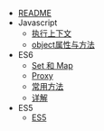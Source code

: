 * [README](README.md)
* Javascript
    * [执行上下文](/javascript/执行上下文)
    * [object属性与方法](/javascript/object属性与方法)
* ES6
    * [Set 和 Map](/es6/Set_Map)
    * [Proxy](/es6/Proxy)
    * [常用方法](/es6/ES6常用方法)
    * [详解](/es6/详解)
* ES5
    * [ES5](/es5/ES5)